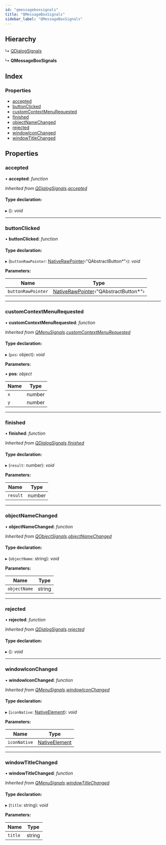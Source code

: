 ```yaml
---
id: "qmessageboxsignals"
title: "QMessageBoxSignals"
sidebar_label: "QMessageBoxSignals"
---
```


## Hierarchy

  ↳ [QDialogSignals](qdialogsignals.md)

  ↳ **QMessageBoxSignals**

## Index

### Properties

* [accepted](qmessageboxsignals.md#accepted)
* [buttonClicked](qmessageboxsignals.md#buttonclicked)
* [customContextMenuRequested](qmessageboxsignals.md#customcontextmenurequested)
* [finished](qmessageboxsignals.md#finished)
* [objectNameChanged](qmessageboxsignals.md#objectnamechanged)
* [rejected](qmessageboxsignals.md#rejected)
* [windowIconChanged](qmessageboxsignals.md#windowiconchanged)
* [windowTitleChanged](qmessageboxsignals.md#windowtitlechanged)

## Properties

###  accepted

• **accepted**: *function*

*Inherited from [QDialogSignals](qdialogsignals.md).[accepted](qdialogsignals.md#accepted)*

#### Type declaration:

▸ (): *void*

___

###  buttonClicked

• **buttonClicked**: *function*

#### Type declaration:

▸ (`buttonRawPointer`: [NativeRawPointer](../globals.md#nativerawpointer)‹"QAbstractButton*"›): *void*

**Parameters:**

Name | Type |
------ | ------ |
`buttonRawPointer` | [NativeRawPointer](../globals.md#nativerawpointer)‹"QAbstractButton*"› |

___

###  customContextMenuRequested

• **customContextMenuRequested**: *function*

*Inherited from [QMenuSignals](qmenusignals.md).[customContextMenuRequested](qmenusignals.md#customcontextmenurequested)*

#### Type declaration:

▸ (`pos`: object): *void*

**Parameters:**

▪ **pos**: *object*

Name | Type |
------ | ------ |
`x` | number |
`y` | number |

___

###  finished

• **finished**: *function*

*Inherited from [QDialogSignals](qdialogsignals.md).[finished](qdialogsignals.md#finished)*

#### Type declaration:

▸ (`result`: number): *void*

**Parameters:**

Name | Type |
------ | ------ |
`result` | number |

___

###  objectNameChanged

• **objectNameChanged**: *function*

*Inherited from [QObjectSignals](qobjectsignals.md).[objectNameChanged](qobjectsignals.md#objectnamechanged)*

#### Type declaration:

▸ (`objectName`: string): *void*

**Parameters:**

Name | Type |
------ | ------ |
`objectName` | string |

___

###  rejected

• **rejected**: *function*

*Inherited from [QDialogSignals](qdialogsignals.md).[rejected](qdialogsignals.md#rejected)*

#### Type declaration:

▸ (): *void*

___

###  windowIconChanged

• **windowIconChanged**: *function*

*Inherited from [QMenuSignals](qmenusignals.md).[windowIconChanged](qmenusignals.md#windowiconchanged)*

#### Type declaration:

▸ (`iconNative`: [NativeElement](../globals.md#nativeelement)): *void*

**Parameters:**

Name | Type |
------ | ------ |
`iconNative` | [NativeElement](../globals.md#nativeelement) |

___

###  windowTitleChanged

• **windowTitleChanged**: *function*

*Inherited from [QMenuSignals](qmenusignals.md).[windowTitleChanged](qmenusignals.md#windowtitlechanged)*

#### Type declaration:

▸ (`title`: string): *void*

**Parameters:**

Name | Type |
------ | ------ |
`title` | string |
